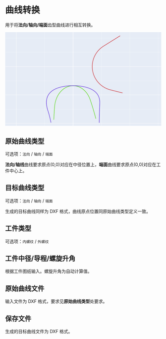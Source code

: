 # 曲线转换

用于将**法向/轴向/端面**齿型曲线进行相互转换。

![img](resources/exchange.png)

## 原始曲线类型

可选项：`法向` / `轴向` / `端面`

**法向/轴线**曲线要求原点(0,0)对应在中径位置上，**端面**曲线要求原点(0,0)对应在工件中心上。

## 目标曲线类型

可选项：`法向` / `轴向` / `端面`

生成的目标曲线同样为 DXF 格式，曲线原点位置同原始曲线类型定义一致。

## 工件类型

可选项：`内螺纹` / `外螺纹`

## 工件中径/导程/螺旋升角

根据工件图纸输入。螺旋升角为自动计算值。

## 原始曲线文件

输入文件为 DXF 格式，要求见**原始曲线类型**处要求。

## 保存文件

生成的目标曲线文件为 DXF 格式。